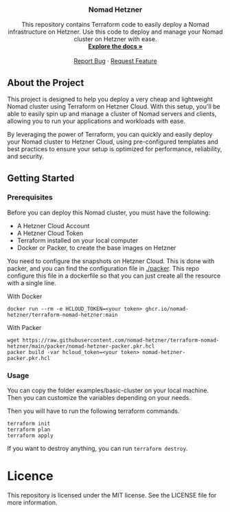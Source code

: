 <div align="center">
  <h3 align="center">Nomad Hetzner</h3>

  <p align="center">
    This repository contains Terraform code to easily deploy a Nomad infrastructure on Hetzner.
    Use this code to deploy and manage your Nomad cluster on Hetzner with ease.
    <br />
    <a href="https://github.com/nomad-hetzner/terraform-nomad-hetzner"><strong>Explore the docs »</strong></a>
    <br />
    <br />
    <a href="https://github.com/nomad-hetzner/terraform-nomad-hetzner/issues">Report Bug</a>
    ·
    <a href="https://github.com/nomad-hetzner/terraform-nomad-hetzner/issues">Request Feature</a>
  </p>
</div>


## About the Project

This project is designed to help you deploy a very cheap and lightweight Nomad cluster using Terraform on Hetzner Cloud. With this setup, you'll be able to easily spin up and manage a cluster of Nomad servers and clients, allowing you to run your applications and workloads with ease.

By leveraging the power of Terraform, you can quickly and easily deploy your Nomad cluster to Hetzner Cloud, using pre-configured templates and best practices to ensure your setup is optimized for performance, reliability, and security.

## Getting Started

### Prerequisites

Before you can deploy this Nomad cluster, you must have the following:

- A Hetzner Cloud Account
- A Hetzner Cloud Token 
- Terraform installed on your local computer
- Docker or Packer, to create the base images on Hetzner

You need to configure the snapshots on Hetzner Cloud. This is done with packer, and you can find the configuration file in [./packer](https://github.com/nomad-hetzner/terraform-nomad-hetzner/blob/main/packer/nomad-hetzner-packer.pkr.hcl). This repo configure this file in a dockerfile so that you can just create all the resource with a single line.

With Docker
```shell
docker run --rm -e HCLOUD_TOKEN=<your token> ghcr.io/nomad-hetzner/terraform-nomad-hetzner:main
```

With Packer
```shell
wget https://raw.githubusercontent.com/nomad-hetzner/terraform-nomad-hetzner/main/packer/nomad-hetzner-packer.pkr.hcl
packer build -var hcloud_token=<your token> nomad-hetzner-packer.pkr.hcl
```

### Usage

You can copy the folder examples/basic-cluster on your local machine. Then you can customize the variables depending on your needs.

Then you will have to run the following terraform commands.
```shell
terraform init
terraform plan
terraform apply
```

If you want to destroy anything, you can run `terraform destroy`.

# Licence
This repository is licensed under the MIT license. See the LICENSE file for more information.